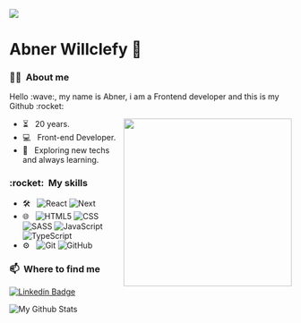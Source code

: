 ![](https://komarev.com/ghpvc/?username=AbnerWillclefy&color=006bed)

# Abner Willclefy :wave: &nbsp;

<h3> 🦸‍♂️ &nbsp;About me </h3>

<p>Hello :wave:, my name is Abner, i am a Frontend developer and this is my Github :rocket: </p>
<img align="right" width="300" src="https://i2.wp.com/allhtaccess.info/wp-content/uploads/2018/03/programming.gif?fit=1281%2C716&ssl=1" />

- ⏳ &nbsp; 20 years.
- 💻 &nbsp; Front-end Developer.
- :thinking: &nbsp; Exploring new techs and always learning.

<h3> :rocket: &nbsp;My skills </h3>

- 🛠 &nbsp;
  ![React](https://img.shields.io/badge/React-20232A?style=for-the-badge&logo=react&logoColor=61DAFB)
  ![Next](https://img.shields.io/badge/next.js-000000?style=for-the-badge&logo=nextdotjs&logoColor=white)
- 🌐 &nbsp;
  ![HTML5](https://img.shields.io/badge/HTML5-E34F26?style=for-the-badge&logo=html5&logoColor=white)
  ![CSS](https://img.shields.io/badge/CSS3-1572B6?style=for-the-badge&logo=css3&logoColor=white)
  ![SASS](	https://img.shields.io/badge/Sass-CC6699?style=for-the-badge&logo=sass&logoColor=white)
  ![JavaScript](https://img.shields.io/badge/JavaScript-323330?style=for-the-badge&logo=javascript&logoColor=F7DF1E)
  ![TypeScript](https://img.shields.io/badge/TypeScript-007ACC?style=for-the-badge&logo=typescript&logoColor=white)
- ⚙️ &nbsp;
  ![Git](https://img.shields.io/badge/Git-F05032?style=for-the-badge&logo=git&logoColor=white)
  ![GitHub](https://img.shields.io/badge/GitHub-100000?style=for-the-badge&logo=github&logoColor=white)

### 📫&nbsp; Where to find me

[![Linkedin Badge](https://img.shields.io/badge/-AbnerWillclefy-blue?style=for-the-badge&logo=Linkedin&logoColor=white&link=https://www.linkedin.com/in/abner-willclefy/)](https://www.linkedin.com/in/abner-willclefy/)

<img align="center" src="https://github-readme-stats.vercel.app/api/top-langs/?username=abnerwillclefy&layout=compact&theme=radical" alt="My Github Stats">
